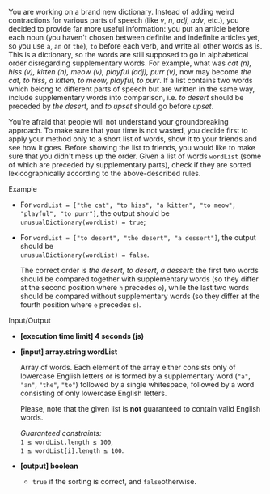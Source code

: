 
You are working on a brand new dictionary. Instead of adding weird contractions for various parts of speech (like  _v_,  _n_,  _adj_,  _adv_, etc.), you decided to provide far more useful information: you put an article before each noun (you haven't chosen between definite and indefinite articles yet, so you use  `a`,  `an`  or  `the`),  `to`  before each verb, and write all other words as is. This is a dictionary, so the words are still supposed to go in alphabetical order disregarding supplementary words. For example, what was  _cat (n), hiss (v), kitten (n), meow (v), playful (adj), purr (v)_, now may become  _the cat, to hiss, a kitten, to meow, playful, to purr_. If a list contains two words which belong to different parts of speech but are written in the same way, include supplementary words into comparison, i.e.  _to desert_  should be preceded by  _the desert_, and  _to upset_  should go before  _upset_.

You're afraid that people will not understand your groundbreaking approach. To make sure that your time is not wasted, you decide first to apply your method only to a short list of words, show it to your friends and see how it goes. Before showing the list to friends, you would like to make sure that you didn't mess up the order. Given a list of words  `wordList`  (some of which are preceded by supplementary parts), check if they are sorted  lexicographically  according to the above-described rules.

Example

-   For  `wordList = ["the cat", "to hiss", "a kitten", "to meow", "playful", "to purr"]`, the output should be  
    `unusualDictionary(wordList) = true`;
    
-   For  `wordList = ["to desert", "the desert", "a dessert"]`, the output should be  
    `unusualDictionary(wordList) = false`.
    
    The correct order is  _the desert, to desert, a dessert_: the first two words should be compared together with supplementary words (so they differ at the second position where  `h`  precedes  `o`), while the last two words should be compared without supplementary words (so they differ at the fourth position where  `e`  precedes  `s`).
    

Input/Output

-   **[execution time limit] 4 seconds (js)**
    
-   **[input] array.string wordList**
    
    Array of words. Each element of the array either consists only of lowercase English letters or is formed by a supplementary word (`"a"`,  `"an"`,  `"the"`,  `"to"`) followed by a single whitespace, followed by a word consisting of only lowercase English letters.
    
    Please, note that the given list is  **not**  guaranteed to contain valid English words.
    
    _Guaranteed constraints:_  
    `1 ≤ wordList.length ≤ 100`,  
    `1 ≤ wordList[i].length ≤ 100`.
    
-   **[output] boolean**
    
    -   `true`  if the sorting is correct, and  `false`otherwise.